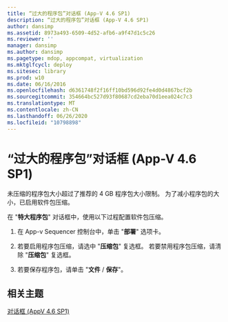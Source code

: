 ```yaml
---
title: “过大的程序包”对话框 (App-V 4.6 SP1)
description: “过大的程序包”对话框 (App-V 4.6 SP1)
author: dansimp
ms.assetid: 8973a493-6509-4d52-afb6-a9f47d1c5c26
ms.reviewer: ''
manager: dansimp
ms.author: dansimp
ms.pagetype: mdop, appcompat, virtualization
ms.mktglfcycl: deploy
ms.sitesec: library
ms.prod: w10
ms.date: 06/16/2016
ms.openlocfilehash: d6361748f2f16ff10bd596d92fe4d0d4867bcf2b
ms.sourcegitcommit: 354664bc527d93f80687cd2eba70d1eea024c7c3
ms.translationtype: MT
ms.contentlocale: zh-CN
ms.lasthandoff: 06/26/2020
ms.locfileid: "10798898"
---
```

# “过大的程序包”对话框 (App-V 4.6 SP1)


未压缩的程序包大小超过了推荐的 4 GB 程序包大小限制。 为了减小程序包的大小，已启用软件包压缩。

在 "**特大程序包**" 对话框中，使用以下过程配置软件包压缩。

1.  在 App-v Sequencer 控制台中，单击 "**部署**" 选项卡。

2.  若要启用程序包压缩，请选中 "**压缩包**" 复选框。 若要禁用程序包压缩，请清除 "**压缩包**" 复选框。

3.  若要保存程序包，请单击 "**文件**  /  **保存**"。

## 相关主题


[对话框 (AppV 4.6 SP1)](dialog-boxes--appv-46-sp1-.md)

 

 





